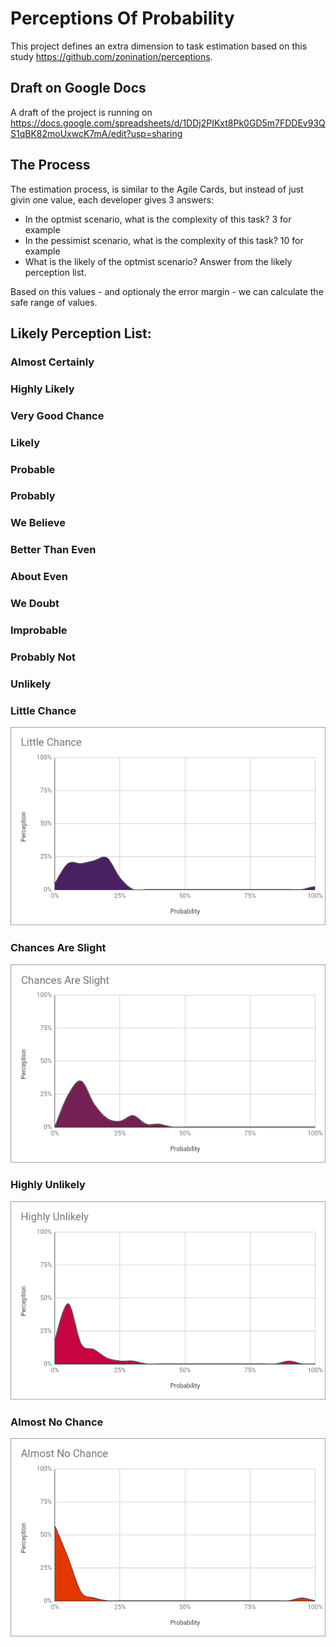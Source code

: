 # Perceptions Of Probability
This project defines an extra dimension to task estimation based on this study https://github.com/zonination/perceptions.

## Draft on Google Docs
A draft of the project is running on https://docs.google.com/spreadsheets/d/1DDj2PIKxt8Pk0GD5m7FDDEv93QS1qBK82moUxwcK7mA/edit?usp=sharing

## The Process

The estimation process, is similar to the Agile Cards, but instead of just givin one value, each developer gives 3 answers:
- In the optmist scenario, what is the complexity of this task? 3 for example
- In the pessimist scenario, what is the complexity of this task? 10 for example
- What is the likely of the optmist scenario? Answer from the likely perception list.

Based on this values - and optionaly the error margin - we can calculate the safe range of values.

## Likely Perception List:

### Almost Certainly
### Highly Likely	
### Very Good Chance	
### Likely	
### Probable	
### Probably	
### We Believe	 
### Better Than Even	
### About Even	
### We Doubt	
### Improbable	
### Probably Not	
### Unlikely	
### Little Chance	
  ![Little Chance](images/4-Little-Chance.png "Little Chance")
### Chances Are Slight
  ![Chances Are Slight Chart](images/3-Chances-Are-Slight.png "Chances Are Slight")
### Highly Unlikely
  ![Highly Unlikely Chart](images/2-Highly-Unlikely.png "Highly Unlikely")
### Almost No Chance
  ![Almost No Chance Chart](images/1-Almost-No-Change.png "Almost no Chance")


